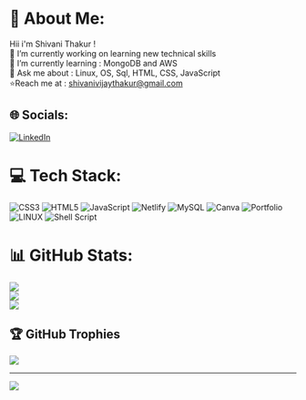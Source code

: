 # 💫 About Me:
  Hii i'm Shivani Thakur !<br>🔭 I’m currently working on learning new technical skills<br>🌱 I’m currently learning : MongoDB and AWS<br>💬 Ask me about : Linux, OS, Sql, HTML, CSS, JavaScript<br>⭐Reach me at : shivanivijaythakur@gmail.com


## 🌐 Socials:
[![LinkedIn](https://img.shields.io/badge/LinkedIn-%230077B5.svg?logo=linkedin&logoColor=white)](https://linkedin.com/in/shivanithakur22) 

# 💻 Tech Stack:
![CSS3](https://img.shields.io/badge/css3-%231572B6.svg?style=for-the-badge&logo=css3&logoColor=white) ![HTML5](https://img.shields.io/badge/html5-%23E34F26.svg?style=for-the-badge&logo=html5&logoColor=white) ![JavaScript](https://img.shields.io/badge/javascript-%23323330.svg?style=for-the-badge&logo=javascript&logoColor=%23F7DF1E) ![Netlify](https://img.shields.io/badge/netlify-%23000000.svg?style=for-the-badge&logo=netlify&logoColor=#00C7B7) ![MySQL](https://img.shields.io/badge/mysql-%2300f.svg?style=for-the-badge&logo=mysql&logoColor=white) ![Canva](https://img.shields.io/badge/Canva-%2300C4CC.svg?style=for-the-badge&logo=Canva&logoColor=white) ![Portfolio](https://img.shields.io/badge/Portfolio-%23000000.svg?style=for-the-badge&logo=firefox&logoColor=#FF7139) ![LINUX](https://img.shields.io/badge/Linux-FCC624?style=for-the-badge&logo=linux&logoColor=black) ![Shell Script](https://img.shields.io/badge/shell_script-%23121011.svg?style=for-the-badge&logo=gnu-bash&logoColor=white)
# 📊 GitHub Stats:
![](https://github-readme-stats.vercel.app/api?username=shivanithakur36&theme=maroongold&hide_border=false&include_all_commits=true&count_private=true)<br/>
![](https://github-readme-streak-stats.herokuapp.com/?user=shivanithakur36&theme=maroongold&hide_border=false)<br/>
![](https://github-readme-stats.vercel.app/api/top-langs/?username=shivanithakur36&theme=maroongold&hide_border=false&include_all_commits=true&count_private=true&layout=compact)

## 🏆 GitHub Trophies
![](https://github-profile-trophy.vercel.app/?username=shivanithakur36&theme=juicyfresh&no-frame=false&no-bg=true&margin-w=4)

---
[![](https://visitcount.itsvg.in/api?id=shivanithakur36&icon=0&color=0)](https://visitcount.itsvg.in)

<!-- Proudly created with GPRM ( https://gprm.itsvg.in ) -->
